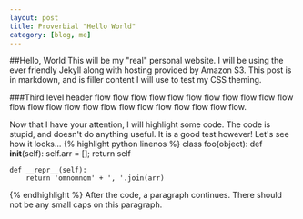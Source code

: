 ```yaml
---
layout: post
title: Proverbial "Hello World"
category: [blog, me]
---
```


##Hello, World
This will be my "real" personal website. I will be using the ever friendly Jekyll along with hosting provided by Amazon S3. This post is in markdown, and is filler content I will use to test my CSS theming.

###Third level header
flow flow flow flow flow flow flow flow flow flow flow flow flow flow flow flow flow flow flow flow flow flow flow flow.

Now that I have your attention, I will highlight some code. The code is stupid, and doesn't do anything useful. It is a good test however! Let's see how it looks...
{% highlight python linenos %}
class foo(object):
	def __init__(self):
		self.arr = [];
		return self

	def __repr__(self):
		return 'omnomnom' + ', '.join(arr)
{% endhighlight %}
After the code, a paragraph continues. There should not be any small caps on this paragraph.